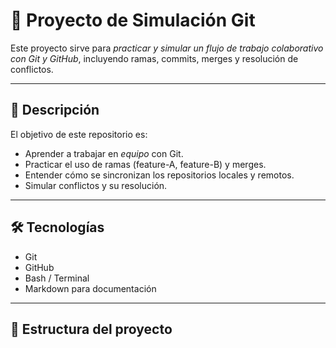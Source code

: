 # 🌟 Proyecto de Simulación Git

Este proyecto sirve para *practicar y simular un flujo de trabajo colaborativo con Git y GitHub*, incluyendo ramas, commits, merges y resolución de conflictos.

---

## 📌 Descripción

El objetivo de este repositorio es:
- Aprender a trabajar en *equipo* con Git.
- Practicar el uso de ramas (feature-A, feature-B) y merges.
- Entender cómo se sincronizan los repositorios locales y remotos.
- Simular conflictos y su resolución.

---

## 🛠 Tecnologías

- Git
- GitHub
- Bash / Terminal
- Markdown para documentación

---

## 📂 Estructura del proyecto
